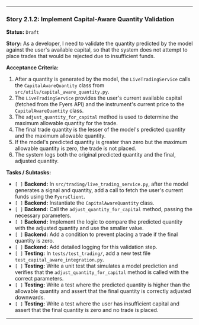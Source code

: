 ---

### **Story 2.1.2: Implement Capital-Aware Quantity Validation**

**Status:** `Draft`

**Story:**
As a developer, I need to validate the quantity predicted by the model against the user's available capital, so that the system does not attempt to place trades that would be rejected due to insufficient funds.

**Acceptance Criteria:**
1.  After a quantity is generated by the model, the `LiveTradingService` calls the `CapitalAwareQuantity` class from `src/utils/capital_aware_quantity.py`.
2.  The `LiveTradingService` provides the user's current available capital (fetched from the Fyers API) and the instrument's current price to the `CapitalAwareQuantity` class.
3.  The `adjust_quantity_for_capital` method is used to determine the maximum allowable quantity for the trade.
4.  The final trade quantity is the lesser of the model's predicted quantity and the maximum allowable quantity.
5.  If the model's predicted quantity is greater than zero but the maximum allowable quantity is zero, the trade is not placed.
6.  The system logs both the original predicted quantity and the final, adjusted quantity.

**Tasks / Subtasks:**
-   `[ ]` **Backend:** In `src/trading/live_trading_service.py`, after the model generates a signal and quantity, add a call to fetch the user's current funds using the `FyersClient`.
-   `[ ]` **Backend:** Instantiate the `CapitalAwareQuantity` class.
-   `[ ]` **Backend:** Call the `adjust_quantity_for_capital` method, passing the necessary parameters.
-   `[ ]` **Backend:** Implement the logic to compare the predicted quantity with the adjusted quantity and use the smaller value.
-   `[ ]` **Backend:** Add a condition to prevent placing a trade if the final quantity is zero.
-   `[ ]` **Backend:** Add detailed logging for this validation step.
-   `[ ]` **Testing:** In `tests/test_trading/`, add a new test file `test_capital_aware_integration.py`.
-   `[ ]` **Testing:** Write a unit test that simulates a model prediction and verifies that the `adjust_quantity_for_capital` method is called with the correct parameters.
-   `[ ]` **Testing:** Write a test where the predicted quantity is higher than the allowable quantity and assert that the final quantity is correctly adjusted downwards.
-   `[ ]` **Testing:** Write a test where the user has insufficient capital and assert that the final quantity is zero and no trade is placed.

---